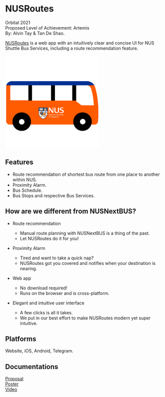 # NUSRoutes

Orbital 2021  
Proposed Level of Achievement: Artemis  
By: Alvin Tay & Tan De Shao.

[NUSRoutes](https://nusroutes.vercel.app/) is a web app with an intuitively clear and concise UI for NUS Shuttle Bus Services, including a route recommendation feature.

<img src="https://github.com/atmh/NUSRoutes/blob/main/Website/Client/src/images/Bus.png" width="300" align="center">

## Features
 - Route recommendation of shortest bus route from one place to another within NUS.
 - Proximity Alarm.
 - Bus Schedule.
 - Bus Stops and respective Bus Services.

## How are we different from NUSNextBUS?
* Route recommendation
  * Manual route planning with NUSNextBUS is a thing of the past.
  * Let NUSRoutes do it for you!

* Proximity Alarm
  * Tired and want to take a quick nap?
  * NUSRoutes got you covered and notifies when your destination is nearing.

* Web app
  * No download required!
  * Runs on the browser and is cross-platform.

* Elegant and intuitive user interface
  * A few clicks is all it takes.
  * We put in our best effort to make NUSRoutes modern yet super intuitive.

## Platforms
Website, iOS, Android, Telegram.

## Documentations
[Proposal](https://docs.google.com/document/d/1FU0Mvb-K5XoYC051hmAnpeqB_YA-p_N893SDMnudMXE/edit?usp=sharing)  
[Poster](https://drive.google.com/file/d/1vOOQEt3U8zGU9bPXqeKtyrWo0a3w1gwQ/view?usp=sharing)  
[Video](https://drive.google.com/file/d/1PRAAMh1dzXpCV1xrEA4r_nKWNrwbNENs/view?usp=sharing)  
